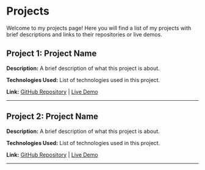 # Projects

Welcome to my projects page! Here you will find a list of my projects with brief descriptions and links to their repositories or live demos.

## Project 1: Project Name
**Description:** A brief description of what this project is about.

**Technologies Used:** List of technologies used in this project.

**Link:** [GitHub Repository](https://github.com/username/project1) | [Live Demo](https://project1.demo)

---

## Project 2: Project Name
**Description:** A brief description of what this project is about.

**Technologies Used:** List of technologies used in this project.

**Link:** [GitHub Repository](https://github.com/username/project2) | [Live Demo](https://project2.demo)

---

<!-- Add more projects as needed -->
